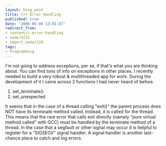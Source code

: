 ```yaml
---
layout: blog_post
title: C++ Error Handling
published: true
date: '2006-05-04 13:01:07'
redirect_from:
- content/c-error-handling
- node/4231
- import_node/220
tags:
- Programming
---
```


I'm not going to address exceptions, per se, if that's what you are thinking about. You can find tons of info on exceptions in other places. I recently needed to build a very robust & multithreaded app for work. During the development of it I came across 2 functions I had never heard of before.

1.  set_terminate()
2.  set_unexpected

It seems that in the case of a thread calling "exit()" the parent process does NOT have its terminate method called. Instead, it is called for the thread. This means that the rare error that calls exit directly (namely "pure virtual method called" with GCC) must be handled by the terminate method of a thread. In the case that a segfault or other signal may occur it is helpful to register for a "SIGSEGV" signal handler. A signal handler is another last-chance place to catch and log errors.
